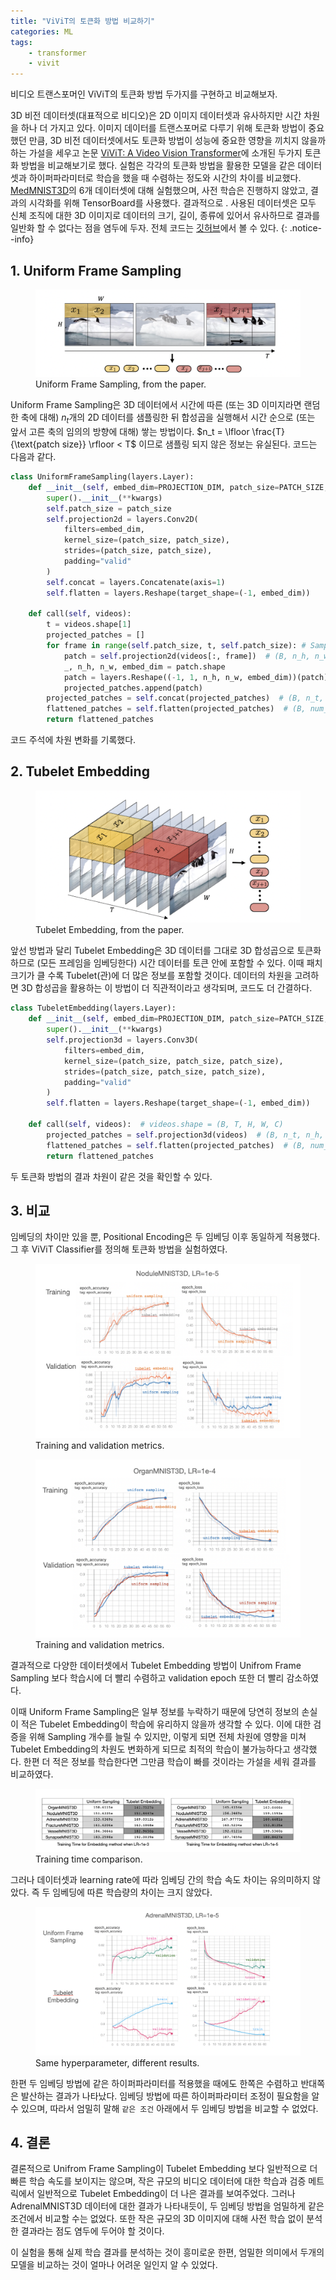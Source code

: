 ```yaml
---
title: "ViViT의 토큰화 방법 비교하기"
categories: ML
tags:
    - transformer
    - vivit
---
```


비디오 트랜스포머인 ViViT의 토큰화 방법 두가지를 구현하고 비교해보자.

3D 비전 데이터셋(대표적으로 비디오)은 2D 이미지 데이터셋과 유사하지만 시간 차원을 하나 더 가지고 있다. 이미지 데이터를 트랜스포머로 다루기 위해 토큰화 방법이 중요했던 만큼, 3D 비전 데이터셋에서도 토큰화 방법이 성능에 중요한 영향을 끼치지 않을까하는 가설을 세우고 논문 [ViViT: A Video Vision Transformer](https://arxiv.org/abs/2103.15691)에 소개된 두가지 토큰화 방법을 비교해보기로 했다. 실험은 각각의 토큰화 방법을 활용한 모델을 같은 데이터셋과 하이퍼파라미터로 학습을 했을 때 수렴하는 정도와 시간의 차이를 비교했다. [MedMNIST3D](https://medmnist.com/)의 6개 데이터셋에 대해 실험했으며, 사전 학습은 진행하지 않았고, 결과의 시각화를 위해 TensorBoard를 사용했다. 결과적으로 . 사용된 데이터셋은 모두 신체 조직에 대한 3D 이미지로 데이터의 크기, 길이, 종류에 있어서 유사하므로 결과를 일반화 할 수 없다는 점을 염두에 두자. 전체 코드는 [깃허브]()에서 볼 수 있다.
{: .notice--info}


## 1. Uniform Frame Sampling

<figure>
	<a href="/imgs/post-imgs/vivit-ufs.png"><img src="/imgs/post-imgs/vivit-ufs.png"></a>
	<figcaption>Uniform Frame Sampling, from the paper.
</figcaption>
</figure>

Uniform Frame Sampling은 3D 데이터에서 시간에 따른 (또는 3D 이미지라면 랜덤한 축에 대해) $n_t$개의 2D 데이터를 샘플링한 뒤 합성곱을 실행해서 시간 순으로 (또는 앞서 고른 축의 임의의 방향에 대해) 쌓는 방법이다. $n_t = \lfloor \frac{T}{\text{patch size}} \rfloor < T$ 이므로 샘플링 되지 않은 정보는 유실된다. 코드는 다음과 같다.

```python
class UniformFrameSampling(layers.Layer):
    def __init__(self, embed_dim=PROJECTION_DIM, patch_size=PATCH_SIZE, **kwargs):
        super().__init__(**kwargs)
        self.patch_size = patch_size
        self.projection2d = layers.Conv2D(
            filters=embed_dim,
            kernel_size=(patch_size, patch_size),
            strides=(patch_size, patch_size),
            padding="valid"
        )
        self.concat = layers.Concatenate(axis=1)
        self.flatten = layers.Reshape(target_shape=(-1, embed_dim))

    def call(self, videos):
        t = videos.shape[1]
        projected_patches = []
        for frame in range(self.patch_size, t, self.patch_size): # Sample n_t
            patch = self.projection2d(videos[:, frame])  # (B, n_h, n_w, embed_dim)
            _, n_h, n_w, embed_dim = patch.shape
            patch = layers.Reshape((-1, 1, n_h, n_w, embed_dim))(patch)
            projected_patches.append(patch)
        projected_patches = self.concat(projected_patches)  # (B, n_t, n_h, n_w, embed_dim)
        flattened_patches = self.flatten(projected_patches)  # (B, num_patches, embed_dim)
        return flattened_patches
```

코드 주석에 차원 변화를 기록했다. 


## 2. Tubelet Embedding

<figure>
	<a href="/imgs/post-imgs/vivit-tubelet-embedding.png"><img src="/imgs/post-imgs/vivit-tubelet-embedding.png"></a>
	<figcaption>Tubelet Embedding, from the paper.
</figcaption>
</figure>

앞선 방법과 달리 Tubelet Embedding은 3D 데이터를 그대로 3D 합성곱으로 토큰화하므로 (모든 프레임을 임베딩한다) 시간 데이터를 토큰 안에 포함할 수 있다. 이때 패치 크기가 클 수록 Tubelet(관)에 더 많은 정보를 포함할 것이다. 데이터의 차원을 고려하면 3D 합성곱을 활용하는 이 방법이 더 직관적이라고 생각되며, 코드도 더 간결하다.

```python
class TubeletEmbedding(layers.Layer):
    def __init__(self, embed_dim=PROJECTION_DIM, patch_size=PATCH_SIZE, **kwargs):
        super().__init__(**kwargs)
        self.projection3d = layers.Conv3D(
            filters=embed_dim,
            kernel_size=(patch_size, patch_size, patch_size),
            strides=(patch_size, patch_size, patch_size),
            padding="valid"
        )
        self.flatten = layers.Reshape(target_shape=(-1, embed_dim))

    def call(self, videos):  # videos.shape = (B, T, H, W, C)
        projected_patches = self.projection3d(videos)  # (B, n_t, n_h, n_w, embed_dim)
        flattened_patches = self.flatten(projected_patches)  # (B, num_patches, embed_dim)
        return flattened_patches
```

두 토큰화 방법의 결과 차원이 같은 것을 확인할 수 있다.


## 3. 비교

임베딩의 차이만 있을 뿐, Positional Encoding은 두 임베딩 이후 동일하게 적용했다. 그 후 ViViT Classifier를 정의해 토큰화 방법을 실험하였다.

<figure>
	<a href="/imgs/post-imgs/vivit-result-nodule.png"><img src="/imgs/post-imgs/vivit-result-nodule.png"></a>
	<figcaption>Training and validation metrics.
</figcaption>
</figure>

<figure>
	<a href="/imgs/post-imgs/vivit-result-organ.png"><img src="/imgs/post-imgs/vivit-result-organ.png"></a>
	<figcaption>Training and validation metrics.
</figcaption>
</figure>

결과적으로 다양한 데이터셋에서 Tubelet Embedding 방법이 Unifrom Frame Sampling 보다 학습시에 더 빨리 수렴하고 validation epoch 또한 더 빨리 감소하였다. 

이때 Uniform Frame Sampling은 일부 정보를 누락하기 때문에 당연히 정보의 손실이 적은 Tubelet Embedding이 학습에 유리하지 않을까 생각할 수 있다. 이에 대한 검증을 위해 Sampling 개수를 늘릴 수 있지만, 이렇게 되면 전체 차원에 영향을 미쳐 Tubelet Embedding의 차원도 변화하게 되므로 최적의 학습이 불가능하다고 생각했다. 한편 더 적은 정보를 학습한다면 그만큼 학습이 빠를 것이라는 가설을 세워 결과를 비교하였다.

<figure>
	<a href="/imgs/post-imgs/vivit-train-time.png"><img src="/imgs/post-imgs/vivit-train-time.png"></a>
	<figcaption>Training time comparison.
</figcaption>
</figure>

그러나 데이터셋과 learning rate에 따라 임베딩 간의 학습 속도 차이는 유의미하지 않았다. 즉 두 임베딩에 따른 학습량의 차이는 크지 않았다. 

<figure>
	<a href="/imgs/post-imgs/vivit-result-adrenal.png"><img src="/imgs/post-imgs/vivit-result-adrenal.png"></a>
	<figcaption>Same hyperparameter, different results.
</figcaption>
</figure>

한편 두 임베딩 방법에 같은 하이퍼파라미터를 적용했을 때에도 한쪽은 수렴하고 반대쪽은 발산하는 결과가 나타났다. 임베딩 방법에 따른 하이퍼파라미터 조정이 필요함을 알 수 있으며, 따라서 엄밀히 말해 `같은 조건` 아래에서 두 임베딩 방법을 비교할 수 없었다.

## 4. 결론

결론적으로 Unifrom Frame Sampling이 Tubelet Embedding 보다 일반적으로 더 빠른 학습 속도를 보이지는 않으며, 작은 규모의 비디오 데이터에 대한 학습과 검증 메트릭에서 일반적으로 Tubelet Embedding이 더 나은 결과를 보여주었다. 그러나 AdrenalMNIST3D 데이터에 대한 결과가 나타내듯이, 두 임베딩 방법을 엄밀하게 같은 조건에서 비교할 수는 없었다. 또한 작은 규모의 3D 이미지에 대해 사전 학습 없이 분석한 결과라는 점도 염두에 두어야 할 것이다. 

이 실험을 통해 실제 학습 결과를 분석하는 것이 흥미로운 한편, 엄밀한 의미에서 두개의 모델을 비교하는 것이 얼마나 어려운 일인지 알 수 있었다.